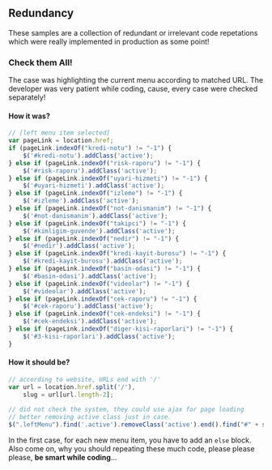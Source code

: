 ## Redundancy
These samples are a collection of redundant or irrelevant code repetations which were really implemented in production as some point!

### Check them All!
The case was highlighting the current menu according to matched URL. The developer was very patient while coding, cause, every case were checked separately!


#### How it was?
```javascript
// [left menu item selected]
var pageLink = location.href;
if (pageLink.indexOf("kredi-notu") != "-1") {
	$('#kredi-notu').addClass('active');
} else if (pageLink.indexOf("risk-raporu") != "-1") {
	$('#risk-raporu').addClass('active');
} else if (pageLink.indexOf("uyari-hizmeti") != "-1") {
	$('#uyari-hizmeti').addClass('active');
} else if (pageLink.indexOf("izleme") != "-1") {
	$('#izleme').addClass('active');
} else if (pageLink.indexOf("not-danismanim") != "-1") {
	$('#not-danismanim').addClass('active');
} else if (pageLink.indexOf("takipci") != "-1") {
	$('#kimligim-guvende').addClass('active');
} else if (pageLink.indexOf("nedir") != "-1") {
	$('#nedir').addClass('active');
} else if (pageLink.indexOf("kredi-kayit-burosu") != "-1") {
	$('#kredi-kayit-burosu').addClass('active');
} else if (pageLink.indexOf("basin-odasi") != "-1") {
	$('#basin-odasi').addClass('active');
} else if (pageLink.indexOf("videolar") != "-1") {
	$('#videolar').addClass('active');
} else if (pageLink.indexOf("cek-raporu") != "-1") {
	$('#cek-raporu').addClass('active');
} else if (pageLink.indexOf("cek-endeksi") != "-1") {
	$('#cek-endeksi').addClass('active');
} else if (pageLink.indexOf("diger-kisi-raporlari") != "-1") {
	$('#3-kisi-raporlari').addClass('active');
}
```

#### How it should be?
```javascript
// according to website, URLs end with '/'
var url = location.href.split('/'),
	slug = url[url.length-2];
    
// did not check the system, they could use ajax for page loading
// better removing active class just in case.
$(".leftMenu").find('.active').removeClass('active').end().find("#" + slug).addClass('active');
```
In the first case, for each new menu item, you have to add an `else` block. Also come on, why you should repeating these much code, please please please, __be smart while coding__...